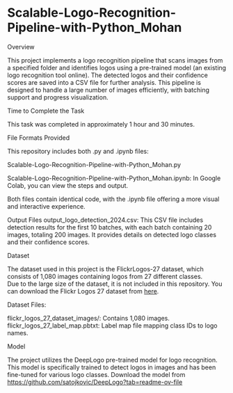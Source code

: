 # Scalable-Logo-Recognition-Pipeline-with-Python_Mohan
Overview

This project implements a logo recognition pipeline that scans images from a specified folder and identifies logos using a pre-trained model (an existing logo recognition tool online). 
The detected logos and their confidence scores are saved into a CSV file for further analysis. This pipeline is designed to handle a large number of images efficiently, with batching support and progress visualization.

Time to Complete the Task

This task was completed in approximately 1 hour and 30 minutes.

File Formats Provided

This repository includes both .py and .ipynb files:

Scalable-Logo-Recognition-Pipeline-with-Python_Mohan.py 

Scalable-Logo-Recognition-Pipeline-with-Python_Mohan.ipynb: In Google Colab, you can view the steps and output.

Both files contain identical code, with the .ipynb file offering a more visual and interactive experience.

Output Files
output_logo_detection_2024.csv: This CSV file includes detection results for the first 10 batches, with each batch containing 20 images, totaling 200 images. It provides details on detected logo classes and their confidence scores.

Dataset

The dataset used in this project is the FlickrLogos-27 dataset, which consists of 1,080 images containing logos from 27 different classes.  
Due to the large size of the dataset, it is not included in this repository. 
You can download the Flickr Logos 27 dataset from [here](http://image.ntua.gr/iva/datasets/flickr_logos/).
 

Dataset Files:

flickr_logos_27_dataset_images/: Contains 1,080 images.
flickr_logos_27_label_map.pbtxt: Label map file mapping class IDs to logo names.

Model

The project utilizes the DeepLogo pre-trained model for logo recognition. This model is specifically trained to detect logos in images and has been fine-tuned for various logo classes.
Download the model from https://github.com/satojkovic/DeepLogo?tab=readme-ov-file

 
